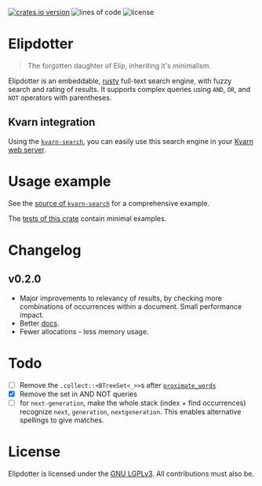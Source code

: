 [![crates.io version](https://img.shields.io/crates/v/elipdotter)](https://crates.io/crates/elipdotter)
![lines of code](https://img.shields.io/tokei/lines/github/Icelk/elipdotter)
![license](https://img.shields.io/github/license/Icelk/elipdotter)

# Elipdotter

> The forgotten daughter of Elip, inheriting it's minimalism.

Elipdotter is an embeddable, [rusty](https://rust-lang.org) full-text search engine, with fuzzy search and rating of results.
It supports complex queries using `AND`, `OR`, and `NOT` operators with parentheses.

## Kvarn integration

Using the [`kvarn-search`](https://github.com/Icelk/kvarn-search),
you can easily use this search engine in your [Kvarn web server](https://kvarn.org).

# Usage example

See the [source of `kvarn-search`](https://github.com/Icelk/kvarn-search/tree/main/src/)
for a comprehensive example.

The [tests of this crate](https://github.com/Icelk/elipdotter/tree/main/tests/)
contain minimal examples.

# Changelog

## v0.2.0

-   Major improvements to relevancy of results, by checking more combinations of occurrences within a document. Small performance impact.
-   Better [docs](https://doc.icelk.dev/elipdotter/elipdotter/).
-   Fewer allocations - less memory usage.

# Todo

-   [ ] Remove the `.collect::<BTreeSet<_>>`s after [`proximate_words`](https://docs.rs/elipdotter/latest/elipdotter/proximity/fn.proximate_words.html)
-   [x] Remove the set in AND NOT queries
-   [ ] for `next-generation`, make the whole stack (index + find occurrences) recognize `next`, `generation`, `nextgeneration`.
        This enables alternative spellings to give matches.

# License

Elipdotter is licensed under the [GNU LGPLv3](COPYING).
All contributions must also be.
